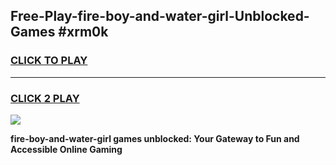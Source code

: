 
## Free-Play-fire-boy-and-water-girl-Unblocked-Games #xrm0k
<h3>
<a href="https://news.freeplayer.one?title=fire-boy-and-water-girl&ref=8M">CLICK TO PLAY</a></h3>
<hr>

<h3>
<a href="https://news.freeplayer.one?title=fire-boy-and-water-girl&ref=8M">CLICK 2 PLAY</a>
  
</h3>

<a href="https://news.freeplayer.one?title=fire-boy-and-water-girl&ref=8M"><img src="https://clearcache.store/games.png"></a>


**fire-boy-and-water-girl games unblocked: Your Gateway to Fun and Accessible Online Gaming**
